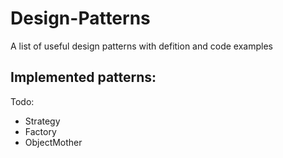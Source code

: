 # Design-Patterns
A list of useful design patterns with defition and code examples

Implemented patterns:
-


Todo:
- Strategy
- Factory
- ObjectMother
